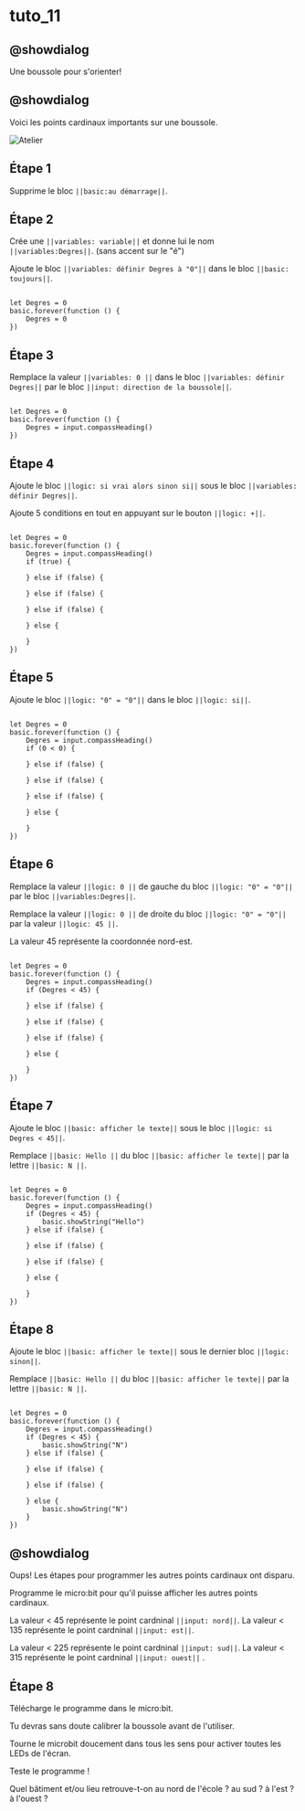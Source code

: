 # tuto_11

## @showdialog

Une boussole pour s'orienter!

## @showdialog

Voici les points cardinaux importants sur une boussole.

![Atelier](https://cdn.sanity.io/images/ajwvhvgo/production/c1ba4627f246bc638f48cd51afb80342fd1db540-2019x1878.png?w=653&q=80&fit=max&auto=format)

## Étape 1

Supprime le bloc ``||basic:au démarrage||``.

## Étape 2

Crée une ``||variables: variable||`` et donne lui le nom ``||variables:Degres||``. (sans accent sur le "é")

Ajoute le bloc ``||variables: définir Degres à "0"||`` dans le bloc ``||basic: toujours||``.

```blocks

let Degres = 0
basic.forever(function () {
    Degres = 0
})

```

## Étape 3

Remplace la valeur ``||variables: 0 ||`` dans le bloc ``||variables: définir Degres||`` par le bloc ``||input: direction de la boussole||``.


```blocks

let Degres = 0
basic.forever(function () {
    Degres = input.compassHeading()
})

```

## Étape 4

Ajoute le bloc ``||logic: si vrai alors sinon si||`` sous le bloc ``||variables: définir Degres||``.

Ajoute 5 conditions en tout en appuyant sur le bouton ``||logic: +||``.

```blocks

let Degres = 0
basic.forever(function () {
    Degres = input.compassHeading()
    if (true) {
    	
    } else if (false) {
    	
    } else if (false) {

    } else if (false) {

    } else {
    	
    }
})

```

## Étape 5

Ajoute le bloc ``||logic: "0" = "0"||`` dans le bloc ``||logic: si||``.

```blocks

let Degres = 0
basic.forever(function () {
    Degres = input.compassHeading()
    if (0 < 0) {
    	
    } else if (false) {
    	
    } else if (false) {

    } else if (false) {
    	
    } else {
    	
    }
})

```

## Étape 6

Remplace la valeur ``||logic: 0 ||`` de gauche du bloc ``||logic: "0" = "0"||`` par le bloc ``||variables:Degres||``.

Remplace la valeur ``||logic: 0 ||`` de droite du bloc ``||logic: "0" = "0"||`` par la valeur ``||logic: 45 ||``.

La valeur 45 représente la coordonnée nord-est.

```blocks

let Degres = 0
basic.forever(function () {
    Degres = input.compassHeading()
    if (Degres < 45) {
    	
    } else if (false) {

    } else if (false) {

    } else if (false) {
    	
    } else {
    	
    }
})

```

## Étape 7

Ajoute le bloc ``||basic: afficher le texte||`` sous le bloc ``||logic: si Degres < 45||``.

Remplace ``||basic: Hello ||`` du bloc ``||basic: afficher le texte||`` par la lettre ``||basic: N ||``.

```blocks

let Degres = 0
basic.forever(function () {
    Degres = input.compassHeading()
    if (Degres < 45) {
        basic.showString("Hello")
    } else if (false) {

    } else if (false) {

    } else if (false) {
    	
    } else {
    	
    }
})

```

## Étape 8

Ajoute le bloc ``||basic: afficher le texte||`` sous le dernier bloc ``||logic: sinon||``.

Remplace ``||basic: Hello ||`` du bloc ``||basic: afficher le texte||`` par la lettre ``||basic: N ||``.

```blocks

let Degres = 0
basic.forever(function () {
    Degres = input.compassHeading()
    if (Degres < 45) {
        basic.showString("N")
    } else if (false) {

    } else if (false) {
    	
    } else if (false) {
    	
    } else {
        basic.showString("N")
    }
})

```

## @showdialog

Oups! Les étapes pour programmer les autres points cardinaux ont disparu.

Programme le micro:bit pour qu'il puisse afficher les autres points cardinaux.

La valeur < 45 représente le point cardninal ``||input: nord||``. La valeur < 135 représente le point cardninal ``||input: est||``.

La valeur < 225 représente le point cardninal ``||input: sud||``. La valeur < 315 représente le point cardninal ``||input: ouest||`` .

## Étape 8

Télécharge le programme dans le micro:bit.

Tu devras sans doute calibrer la boussole avant de l'utiliser.

Tourne le microbit doucement dans tous les sens pour activer toutes les LEDs de l'écran.

Teste le programme ! 

Quel bâtiment et/ou lieu retrouve-t-on au nord de l'école ? au sud ? à l'est ? à l'ouest ?